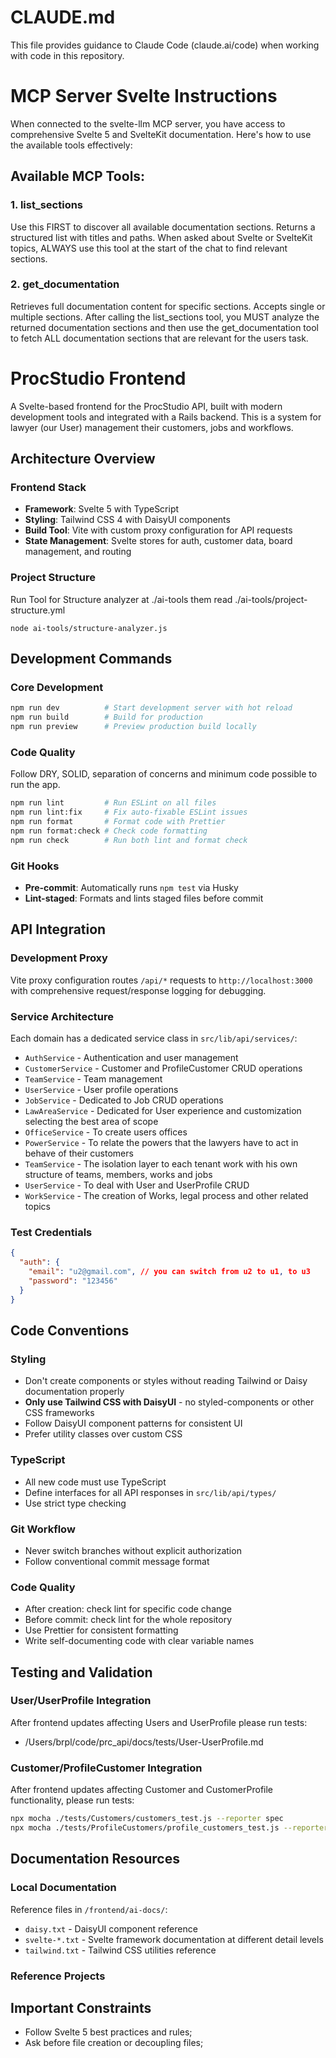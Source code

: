 # CLAUDE.md

This file provides guidance to Claude Code (claude.ai/code) when working with code in this repository.

# MCP Server Svelte Instructions

When connected to the svelte-llm MCP server, you have access to comprehensive Svelte 5 and SvelteKit documentation. Here's how to use the available tools effectively:

## Available MCP Tools:

### 1. list_sections

Use this FIRST to discover all available documentation sections. Returns a structured list with titles and paths.
When asked about Svelte or SvelteKit topics, ALWAYS use this tool at the start of the chat to find relevant sections.

### 2. get_documentation

Retrieves full documentation content for specific sections. Accepts single or multiple sections.
After calling the list_sections tool, you MUST analyze the returned documentation sections and then use the get_documentation tool to fetch ALL documentation sections that are relevant for the users task.

# ProcStudio Frontend

A Svelte-based frontend for the ProcStudio API, built with modern development tools and integrated with a Rails backend. This is a system for lawyer (our User) management their customers, jobs and workflows.

## Architecture Overview

### Frontend Stack

- **Framework**: Svelte 5 with TypeScript
- **Styling**: Tailwind CSS 4 with DaisyUI components
- **Build Tool**: Vite with custom proxy configuration for API requests
- **State Management**: Svelte stores for auth, customer data, board management, and routing

### Project Structure

Run Tool for Structure analyzer at ./ai-tools them read ./ai-tools/project-structure.yml

```
node ai-tools/structure-analyzer.js
```

## Development Commands

### Core Development

```bash
npm run dev          # Start development server with hot reload
npm run build        # Build for production
npm run preview      # Preview production build locally
```

### Code Quality

Follow DRY, SOLID, separation of concerns and minimum code possible to run the app.

```bash
npm run lint         # Run ESLint on all files
npm run lint:fix     # Fix auto-fixable ESLint issues
npm run format       # Format code with Prettier
npm run format:check # Check code formatting
npm run check        # Run both lint and format check
```

### Git Hooks

- **Pre-commit**: Automatically runs `npm test` via Husky
- **Lint-staged**: Formats and lints staged files before commit

## API Integration

### Development Proxy

Vite proxy configuration routes `/api/*` requests to `http://localhost:3000` with comprehensive request/response logging for debugging.

### Service Architecture

Each domain has a dedicated service class in `src/lib/api/services/`:

- `AuthService` - Authentication and user management
- `CustomerService` - Customer and ProfileCustomer CRUD operations
- `TeamService` - Team management
- `UserService` - User profile operations
- `JobService` - Dedicated to Job CRUD operations
- `LawAreaService` - Dedicated for User experience and customization selecting the best area of scope
- `OfficeService` - To create users offices
- `PowerService` - To relate the powers that the lawyers have to act in behave of their customers
- `TeamService` - The isolation layer to each tenant work with his own structure of teams, members, works and jobs
- `UserService` - To deal with User and UserProfile CRUD
- `WorkService` - The creation of Works, legal process and other related topics

### Test Credentials

```json
{
  "auth": {
    "email": "u2@gmail.com", // you can switch from u2 to u1, to u3
    "password": "123456"
  }
}
```

## Code Conventions

### Styling

- Don't create components or styles without reading Tailwind or Daisy documentation properly
- **Only use Tailwind CSS with DaisyUI** - no styled-components or other CSS frameworks
- Follow DaisyUI component patterns for consistent UI
- Prefer utility classes over custom CSS

### TypeScript

- All new code must use TypeScript
- Define interfaces for all API responses in `src/lib/api/types/`
- Use strict type checking

### Git Workflow

- Never switch branches without explicit authorization
- Follow conventional commit message format

### Code Quality

- After creation: check lint for specific code change
- Before commit: check lint for the whole repository
- Use Prettier for consistent formatting
- Write self-documenting code with clear variable names

## Testing and Validation

### User/UserProfile Integration

After frontend updates affecting Users and UserProfile please run tests:

- /Users/brpl/code/prc_api/docs/tests/User-UserProfile.md

### Customer/ProfileCustomer Integration

After frontend updates affecting Customer and CustomerProfile functionality, please run tests:

```bash
npx mocha ./tests/Customers/customers_test.js --reporter spec
npx mocha ./tests/ProfileCustomers/profile_customers_test.js --reporter spec
```

## Documentation Resources

### Local Documentation

Reference files in `/frontend/ai-docs/`:

- `daisy.txt` - DaisyUI component reference
- `svelte-*.txt` - Svelte framework documentation at different detail levels
- `tailwind.txt` - Tailwind CSS utilities reference

### Reference Projects

## Important Constraints

- Follow Svelte 5 best practices and rules;
- Ask before file creation or decoupling files;
